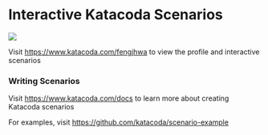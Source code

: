 # Interactive Katacoda Scenarios

[![](http://shields.katacoda.com/katacoda/fengjhwa/count.svg)](https://www.katacoda.com/fengjhwa "Get your profile on Katacoda.com")

Visit https://www.katacoda.com/fengjhwa to view the profile and interactive scenarios

### Writing Scenarios
Visit https://www.katacoda.com/docs to learn more about creating Katacoda scenarios

For examples, visit https://github.com/katacoda/scenario-example
